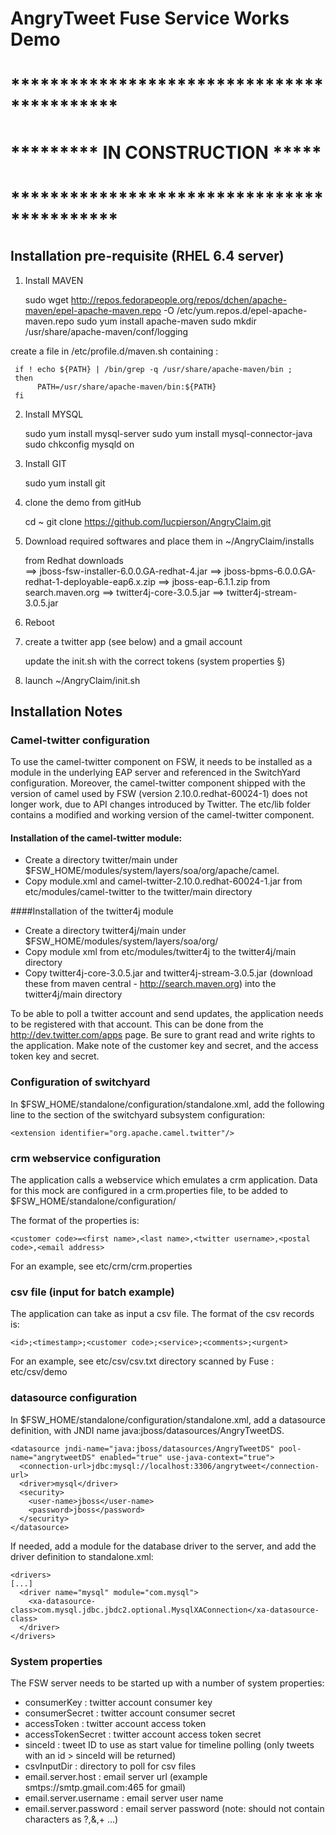 AngryTweet Fuse Service Works Demo
==================================

# *******************************************
# ********* IN CONSTRUCTION             *****
# *******************************************

Installation pre-requisite (RHEL 6.4 server)
--------------------------------------------

1) Install MAVEN

     sudo wget http://repos.fedorapeople.org/repos/dchen/apache-maven/epel-apache-maven.repo -O /etc/yum.repos.d/epel-apache-maven.repo
     sudo yum install apache-maven
     sudo mkdir /usr/share/apache-maven/conf/logging

create a file in /etc/profile.d/maven.sh containing : 

     if ! echo ${PATH} | /bin/grep -q /usr/share/apache-maven/bin ; 
     then
          PATH=/usr/share/apache-maven/bin:${PATH}
     fi 

2) Install MYSQL

     sudo yum install mysql-server
     sudo yum install mysql-connector-java
     sudo chkconfig mysqld on

3) Install GIT

     sudo yum install git

4) clone the demo from gitHub

     cd ~
     git clone https://github.com/lucpierson/AngryClaim.git

5) Download required softwares and place them in ~/AngryClaim/installs

     from Redhat downloads       
        ==> jboss-fsw-installer-6.0.0.GA-redhat-4.jar 
        ==> jboss-bpms-6.0.0.GA-redhat-1-deployable-eap6.x.zip
        ==> jboss-eap-6.1.1.zip
     from search.maven.org 
        ==> twitter4j-core-3.0.5.jar
        ==> twitter4j-stream-3.0.5.jar
6) Reboot

7) create a twitter app (see below) and a gmail account

      update the init.sh with the correct tokens (system properties §)


8) launch ~/AngryClaim/init.sh



Installation Notes
------------------

### Camel-twitter configuration

To use the camel-twitter component on FSW, it needs to be installed as a module in the underlying EAP server and referenced in the SwitchYard configuration.
Moreover, the camel-twitter component shipped with the version of camel used by FSW (version 2.10.0.redhat-60024-1) does not longer work, due to API changes introduced by Twitter.
The etc/lib folder contains a modified and working version of the camel-twitter component.

#### Installation of the camel-twitter module:
* Create a directory twitter/main under $FSW_HOME/modules/system/layers/soa/org/apache/camel.
* Copy module.xml and camel-twitter-2.10.0.redhat-60024-1.jar from etc/modules/camel-twitter to the twitter/main directory

####Installation of the twitter4j module
* Create a directory twitter4j/main under $FSW_HOME/modules/system/layers/soa/org/
* Copy module xml from etc/modules/twitter4j to the twitter4j/main directory
* Copy twitter4j-core-3.0.5.jar and twitter4j-stream-3.0.5.jar (download these from maven central - http://search.maven.org) into the twitter4j/main directory

To be able to poll a twitter account and send updates, the application needs to be registered with that account. 
This can be done from the http://dev.twitter.com/apps page. 
Be sure to grant read and write rights to the application.
Make note of the customer key and secret, and the access token key and secret.  

### Configuration of switchyard

In $FSW_HOME/standalone/configuration/standalone.xml, add the following line to the <extensions> section of the switchyard subsystem configuration:

    <extension identifier="org.apache.camel.twitter"/>

### crm webservice configuration
The application calls a webservice which emulates a crm application. 
Data for this mock are configured in a crm.properties file, to be added to $FSW_HOME/standalone/configuration/

The format of the properties is:

    <customer code>=<first name>,<last name>,<twitter username>,<postal code>,<email address>

For an example, see etc/crm/crm.properties

### csv file (input for batch example)

The application can take as input a csv file.
The format of the csv records is:

    <id>;<timestamp>;<customer code>;<service>;<comments>;<urgent>

For an example, see etc/csv/csv.txt
directory scanned by Fuse : etc/csv/demo

### datasource configuration
In $FSW_HOME/standalone/configuration/standalone.xml, add a datasource definition, with JNDI name java:jboss/datasources/AngryTweetDS.

    <datasource jndi-name="java:jboss/datasources/AngryTweetDS" pool-name="angrytweetDS" enabled="true" use-java-context="true">
      <connection-url>jdbc:mysql://localhost:3306/angrytweet</connection-url>
      <driver>mysql</driver>
      <security>
        <user-name>jboss</user-name>
        <password>jboss</password>
      </security>
    </datasource>

If needed, add a module for the database driver to the server, and add the driver definition to standalone.xml:

    <drivers>
    [...]
      <driver name="mysql" module="com.mysql">
        <xa-datasource-class>com.mysql.jdbc.jbdc2.optional.MysqlXAConnection</xa-datasource-class>
      </driver>
    </drivers>

### System properties

The FSW server needs to be started up with a number of system properties:

* consumerKey : twitter account consumer key
* consumerSecret : twitter account consumer secret
* accessToken : twitter account access token
* accessTokenSecret : twitter account access token secret
* sinceId : tweet ID to use as start value for timeline polling (only tweets with an id > sinceId will be returned)
* csvInputDir : directory to poll for csv files
* email.server.host : email server url (example smtps://smtp.gmail.com:465 for gmail)
* email.server.username : email server user name
* email.server.password : email server password (note: should not contain characters as ?,&,+ ...) 



